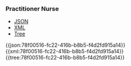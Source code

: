 ### Practitioner Nurse



<div class="nhsd-!t-margin-bottom-6">
  <ul class="nav nav-tabs" role="tablist">
        <li role="presentation" class="active">
            <a href="#JSON" role="tab" data-toggle="tab">JSON</a>
        </li>
         <li role="presentation">
            <a href="#XML" role="tab" data-toggle="tab">XML</a>
        </li>
        <li role="presentation">
            <a href="#Tree" role="tab" data-toggle="tab">Tree</a>
        </li>
  </ul>
    
  <div class="tab-content snippet">
    <div id="JSON" role="tabpanel" class="tab-pane active">
{{json:78f00516-fc22-416b-b8b5-f4d2fd915a14}}
    </div>
    <div id="XML" role="tabpanel" class="tab-pane">
{{xml:78f00516-fc22-416b-b8b5-f4d2fd915a14}}
    </div>
    <div id="Tree" role="tabpanel" class="tab-pane">
{{tree:78f00516-fc22-416b-b8b5-f4d2fd915a14}}
    </div>
  </div>
</div>